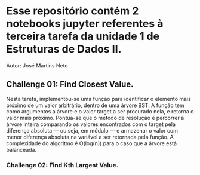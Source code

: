# Esse repositório contém 2 notebooks jupyter referentes à terceira tarefa da unidade 1 de Estruturas de Dados II.
Autor: José Martins Neto
## Challenge 01: Find Closest Value.
Nesta tarefa, implementou-se uma função para identificar o elemento mais próximo de um valor arbitrário, dentro de uma árvore BST. A função tem como argumentos a árvore e o valor target a ser procurado nela, e retorna o valor mais próximo. Pontua-se que o método de resolução é percorrer a árvore inteira comparando os valores encontrados com o target pela diferença absoluta — ou seja, em módulo — e armazenar o valor com menor diferença absoluta na variável a ser retornada pela função.
A complexidade do algoritmo é O(log(n)) para o caso que a árvore está balanceada.

### Challenge 02: Find Kth Largest Value.
